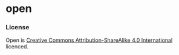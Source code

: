 # open
### License
Open is [Creative Commons Attribution-ShareAlike 4.0 International](https://creativecommons.org/licenses/by-sa/4.0/) licenced.
